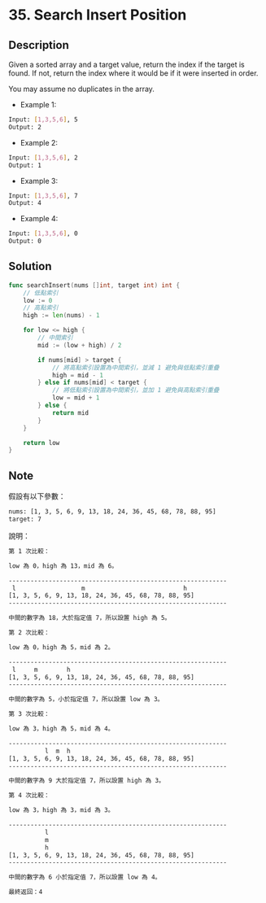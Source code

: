 # 35. Search Insert Position

## Description

Given a sorted array and a target value, return the index if the target is found. If not, return the index where it would be if it were inserted in order.

You may assume no duplicates in the array.

- Example 1:

```BASH
Input: [1,3,5,6], 5
Output: 2
```

- Example 2:

```BASH
Input: [1,3,5,6], 2
Output: 1
```

- Example 3:

```BASH
Input: [1,3,5,6], 7
Output: 4
```

- Example 4:

```BASH
Input: [1,3,5,6], 0
Output: 0
```

## Solution

```GO
func searchInsert(nums []int, target int) int {
	// 低點索引
	low := 0
	// 高點索引
	high := len(nums) - 1

	for low <= high {
		// 中間索引
		mid := (low + high) / 2

		if nums[mid] > target {
			// 將高點索引設置為中間索引，並減 1 避免與低點索引重疊
			high = mid - 1
		} else if nums[mid] < target {
			// 將低點索引設置為中間索引，並加 1 避免與高點索引重疊
			low = mid + 1
		} else {
			return mid
		}
	}

	return low
}
```

## Note

假設有以下參數：

```BASH
nums: [1, 3, 5, 6, 9, 13, 18, 24, 36, 45, 68, 78, 88, 95]
target: 7
```

說明：

```BASH
第 1 次比較：

low 為 0，high 為 13，mid 為 6。

------------------------------------------------------------
 l                  m                           h
[1, 3, 5, 6, 9, 13, 18, 24, 36, 45, 68, 78, 88, 95]
------------------------------------------------------------

中間的數字為 18，大於指定值 7，所以設置 high 為 5。

第 2 次比較：

low 為 0，high 為 5，mid 為 2。

------------------------------------------------------------
 l     m        h
[1, 3, 5, 6, 9, 13, 18, 24, 36, 45, 68, 78, 88, 95]
------------------------------------------------------------

中間的數字為 5，小於指定值 7，所以設置 low 為 3。

第 3 次比較：

low 為 3，high 為 5，mid 為 4。

------------------------------------------------------------
          l  m  h
[1, 3, 5, 6, 9, 13, 18, 24, 36, 45, 68, 78, 88, 95]
------------------------------------------------------------

中間的數字為 9 大於指定值 7，所以設置 high 為 3。

第 4 次比較：

low 為 3，high 為 3，mid 為 3。

------------------------------------------------------------
          l
          m
          h
[1, 3, 5, 6, 9, 13, 18, 24, 36, 45, 68, 78, 88, 95]
------------------------------------------------------------

中間的數字為 6 小於指定值 7，所以設置 low 為 4。

最終返回：4
```
